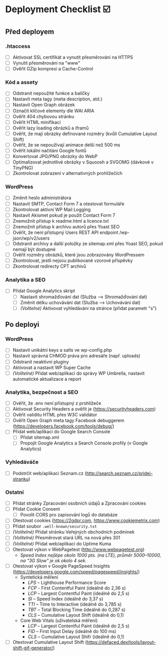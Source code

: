# Deployment Checklist ☑️

## Před deployem

### .htaccess
- [ ] Aktivovat SSL certifikát a vynutit přesměrování na HTTPS
- [ ] Vynutit přesměrování na "www"
- [ ] Ověřit GZip kompresi a Cache-Control

### Kód a assety
- [ ] Odstranit nepoužité funkce a balíčky
- [ ] Nastavit meta tagy (meta description, atd.)
- [ ] Nastavit Open Graph obrázek
- [ ] Označit klíčové elementy dle WAI ARIA
- [ ] Ověřit 404 chybovou stránku
- [ ] Ověřit HTML minifikaci
- [ ] Ověřit lazy loading obrázků a iframů
- [ ] Ověřit, že mají obrázky definované rozměry (kvůli Cumulative Layout Shift)
- [ ] Ověřit, že se nepoužívají animace delší než 500 ms
- [ ] Ověřit lokální načítání Google fontů
- [ ] Konvertovat JPG/PNG obrázky do WebP
- [ ] Optimalizovat jednotlivé obrázky v Squoosh a SVGOMG (dávkové v TinyPNG)
- [ ] Zkontrolovat zobrazení v alternativných prohlížečích

### WordPress
- [ ] Změnit heslo administrátora
- [ ] Nastavit SMTP, Contact Form 7 a otestovat formuláře
- [ ] Zkontrolovat aktivní WP Mail Logging
- [ ] Nastavit Akismet pokud je použit Contact Form 7
- [ ] Znemožnit přístup k readme.html a licence.txt
- [ ] Znemožnit přístup k archívu autorů přes Yoast SEO
- [ ] Ověřit, že není přístupný Users REST API endpoint /wp-json/wp/v2/users
- [ ] Odstranit archívy a další položky ze sitemap.xml přes Yoast SEO, pokud nemají být dostupné
- [ ] Ověřit rozměry obrázků, které jsou zobrazovány WordPressem
- [ ] Zkontrolovat, jestli nejsou publikované vzorové příspěvky
- [ ] Zkontrolovat redirecty CPT archivů

### Analytika a SEO
- [ ] Přidat Google Analytics skript
	- [ ] Nastavit shromažďování dat (Služba –> Shromažďování dat)
 	- [ ] Změnit délku uchovávání dat (Služba –> Uchovávání dat)
	- [ ] _(Volitelné)_ Aktivovat vyhledávání na stránce (přidat parametr "s")

## Po deployi

### WordPress
- [ ] Nastavit unikátní keys a salts ve wp-config.php
- [ ] Nastavit správná CHMOD práva pro adresáře (např. uploads)
- [ ] Odstranit neaktivní pluginy
- [ ] Aktivovat a nastavit WP Super Cache
- [ ] _(Volitelné)_ Přidat web/aplikaci do správy WP Umbrella, nastavit automatické aktualizace a report

### Analytika, bezpečnost a SEO
- [ ] Ověřit, že .env není přístupný z prohlížeče
- [ ] Aktivovat Security Headers a ověřit je (https://securityheaders.com)
- [ ] Ověřit validitu HTML přes W3C validátor
- [ ] Ověřit Open Graph meta tagy Facebook debuggerem (https://developers.facebook.com/tools/debug/)
- [ ] Přidat web/aplikaci do Google Search Console
	- [ ] Přidat sitemap.xml
	- [ ] Propojit Google Analytics a Search Console profily (v Google Analytics)

### Vyhledáváče
- [ ] Podstrčit web/aplikaci Seznam.cz (http://search.seznam.cz/pridej-stranku)

### Ostatní
- [ ] Přidat stránky Zpracování osobních údajů a Zpracování cookies
- [ ] Přidat Cookie Consent
	- [ ] Povolit CORS pro zapisování logů do databáze
- [ ] Otestovat cookies (https://2gdpr.com, https://www.cookiemetrix.com)
- [ ] Přidat soubor `.well-known/security.txt`
- [ ] _(Volitelné)_ Přidat stránku Veřejných obchodních podmínek
- [ ] _(Volitelné)_ Přesměrovat stará URL na nová přes 301
- [ ] _(Volitelné)_ Přidat web/aplikaci do Uptime Kuma
- [ ] Otestovat výkon v WebPagetest (http://www.webpagetest.org)
	- _Speed Index nejlépe okolo 1000 pts. (na LTE), průměr 5000–10000, na "3G Slow" je ok okolo 4 sek._
- [ ] Otestovat výkon v Google PageSpeed Insights (https://developers.google.com/speed/pagespeed/insights/)
	- Syntetická měření
		- _LPS_ – Lighthouse Performance Score
		- _FCP_ - First Contentful Paint (ideálně do 2,36 s)
		- _LCP_ – Largest Contentful Paint (ideálně do 2,5 s)
		- _SI_ – Speed Index (ideálně do 3,37 s)
		- _TTI_ – Time to Interactive (ideálně do 3,785 s)
		- _TBT_ – Total Blocking Time (ideálně do 0,287 s)
		- _CLS_ – Cumulative Layout Shift (ideálně do 0,1)
	- Core Web Vitals (uživatelská měření)
		- _LCP_ – Largest Contentful Paint (ideálně do 2,5 s)
		- _FID_ – First Input Delay (ideálně do 100 ms)
		- _CLS_ – Cumulative Layout Shifr (ideálně do 0,1)
- [ ] Otestovat Cumulative Layout Shift (https://defaced.dev/tools/layout-shift-gif-generator/)

